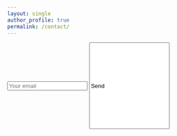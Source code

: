 ```yaml
---
layout: single
author_profile: true
permalink: /contact/
---
```


<div styl="max-width:500px;">
<form action="https://formspree.io/your@email.com" method="POST">
    <input type="text" name="name" placeholder="Your email">
    <input type="email" name= "_replyto" placeholder="Your message" style="min-height:200px;>
    <input type="submit" value="Send" ">
</form>
<div>
